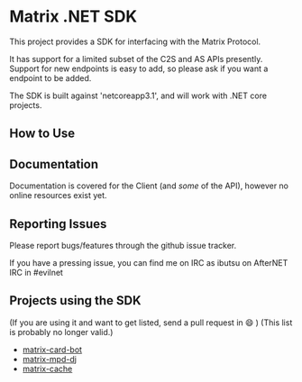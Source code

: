 # Matrix .NET SDK

This project provides a SDK for interfacing with the Matrix Protocol.

It has support for a limited subset of the C2S and AS APIs presently. Support for new endpoints is easy to add,
so please ask if you want a endpoint to be added.

The SDK is built against 'netcoreapp3.1', and will work with .NET core projects.

## How to Use

## Documentation

Documentation is covered for the Client (and *some* of the API), however no online resources exist yet.

## Reporting Issues

Please report bugs/features through the github issue tracker.

If you have a pressing issue, you can find me on IRC as ibutsu on AfterNET IRC in #evilnet

## Projects using the SDK

(If you are using it and want to get listed, send a pull request in :smile: )
(This list is probably no longer valid.)

- [matrix-card-bot](https://github.com/Half-Shot/matrix-card-bot)
- [matrix-mpd-dj](https://github.com/Half-Shot/matrix-mpd-dj)
- [matrix-cache](https://github.com/Half-Shot/matrix-cache)
